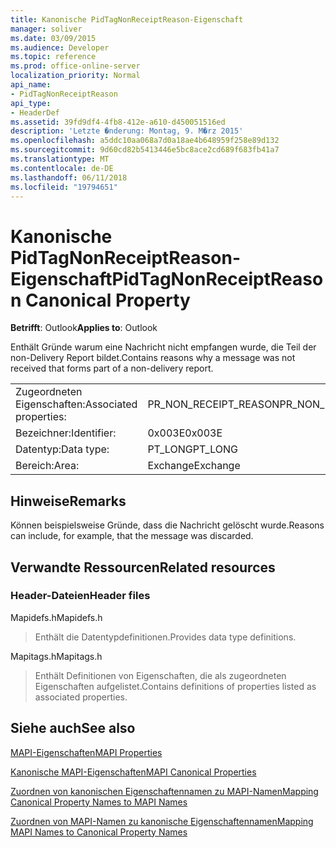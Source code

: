 ```yaml
---
title: Kanonische PidTagNonReceiptReason-Eigenschaft
manager: soliver
ms.date: 03/09/2015
ms.audience: Developer
ms.topic: reference
ms.prod: office-online-server
localization_priority: Normal
api_name:
- PidTagNonReceiptReason
api_type:
- HeaderDef
ms.assetid: 39fd9df4-4fb8-412e-a610-d450051516ed
description: 'Letzte �nderung: Montag, 9. M�rz 2015'
ms.openlocfilehash: a5ddc10aa068a7d0a18ae4b648959f258e89d132
ms.sourcegitcommit: 9d60cd82b5413446e5bc8ace2cd689f683fb41a7
ms.translationtype: MT
ms.contentlocale: de-DE
ms.lasthandoff: 06/11/2018
ms.locfileid: "19794651"
---
```

# <a name="pidtagnonreceiptreason-canonical-property"></a><span data-ttu-id="9796f-103">Kanonische PidTagNonReceiptReason-Eigenschaft</span><span class="sxs-lookup"><span data-stu-id="9796f-103">PidTagNonReceiptReason Canonical Property</span></span>

  
  
<span data-ttu-id="9796f-104">**Betrifft**: Outlook</span><span class="sxs-lookup"><span data-stu-id="9796f-104">**Applies to**: Outlook</span></span> 
  
<span data-ttu-id="9796f-105">Enthält Gründe warum eine Nachricht nicht empfangen wurde, die Teil der non-Delivery Report bildet.</span><span class="sxs-lookup"><span data-stu-id="9796f-105">Contains reasons why a message was not received that forms part of a non-delivery report.</span></span>
  
|||
|:-----|:-----|
|<span data-ttu-id="9796f-106">Zugeordneten Eigenschaften:</span><span class="sxs-lookup"><span data-stu-id="9796f-106">Associated properties:</span></span>  <br/> |<span data-ttu-id="9796f-107">PR_NON_RECEIPT_REASON</span><span class="sxs-lookup"><span data-stu-id="9796f-107">PR_NON_RECEIPT_REASON</span></span>  <br/> |
|<span data-ttu-id="9796f-108">Bezeichner:</span><span class="sxs-lookup"><span data-stu-id="9796f-108">Identifier:</span></span>  <br/> |<span data-ttu-id="9796f-109">0x003E</span><span class="sxs-lookup"><span data-stu-id="9796f-109">0x003E</span></span>  <br/> |
|<span data-ttu-id="9796f-110">Datentyp:</span><span class="sxs-lookup"><span data-stu-id="9796f-110">Data type:</span></span>  <br/> |<span data-ttu-id="9796f-111">PT_LONG</span><span class="sxs-lookup"><span data-stu-id="9796f-111">PT_LONG</span></span>  <br/> |
|<span data-ttu-id="9796f-112">Bereich:</span><span class="sxs-lookup"><span data-stu-id="9796f-112">Area:</span></span>  <br/> |<span data-ttu-id="9796f-113">Exchange</span><span class="sxs-lookup"><span data-stu-id="9796f-113">Exchange</span></span>  <br/> |
   
## <a name="remarks"></a><span data-ttu-id="9796f-114">Hinweise</span><span class="sxs-lookup"><span data-stu-id="9796f-114">Remarks</span></span>

<span data-ttu-id="9796f-115">Können beispielsweise Gründe, dass die Nachricht gelöscht wurde.</span><span class="sxs-lookup"><span data-stu-id="9796f-115">Reasons can include, for example, that the message was discarded.</span></span>
  
## <a name="related-resources"></a><span data-ttu-id="9796f-116">Verwandte Ressourcen</span><span class="sxs-lookup"><span data-stu-id="9796f-116">Related resources</span></span>

### <a name="header-files"></a><span data-ttu-id="9796f-117">Header-Dateien</span><span class="sxs-lookup"><span data-stu-id="9796f-117">Header files</span></span>

<span data-ttu-id="9796f-118">Mapidefs.h</span><span class="sxs-lookup"><span data-stu-id="9796f-118">Mapidefs.h</span></span>
  
> <span data-ttu-id="9796f-119">Enthält die Datentypdefinitionen.</span><span class="sxs-lookup"><span data-stu-id="9796f-119">Provides data type definitions.</span></span>
    
<span data-ttu-id="9796f-120">Mapitags.h</span><span class="sxs-lookup"><span data-stu-id="9796f-120">Mapitags.h</span></span>
  
> <span data-ttu-id="9796f-121">Enthält Definitionen von Eigenschaften, die als zugeordneten Eigenschaften aufgelistet.</span><span class="sxs-lookup"><span data-stu-id="9796f-121">Contains definitions of properties listed as associated properties.</span></span>
    
## <a name="see-also"></a><span data-ttu-id="9796f-122">Siehe auch</span><span class="sxs-lookup"><span data-stu-id="9796f-122">See also</span></span>



[<span data-ttu-id="9796f-123">MAPI-Eigenschaften</span><span class="sxs-lookup"><span data-stu-id="9796f-123">MAPI Properties</span></span>](mapi-properties.md)
  
[<span data-ttu-id="9796f-124">Kanonische MAPI-Eigenschaften</span><span class="sxs-lookup"><span data-stu-id="9796f-124">MAPI Canonical Properties</span></span>](mapi-canonical-properties.md)
  
[<span data-ttu-id="9796f-125">Zuordnen von kanonischen Eigenschaftennamen zu MAPI-Namen</span><span class="sxs-lookup"><span data-stu-id="9796f-125">Mapping Canonical Property Names to MAPI Names</span></span>](mapping-canonical-property-names-to-mapi-names.md)
  
[<span data-ttu-id="9796f-126">Zuordnen von MAPI-Namen zu kanonische Eigenschaftennamen</span><span class="sxs-lookup"><span data-stu-id="9796f-126">Mapping MAPI Names to Canonical Property Names</span></span>](mapping-mapi-names-to-canonical-property-names.md)


